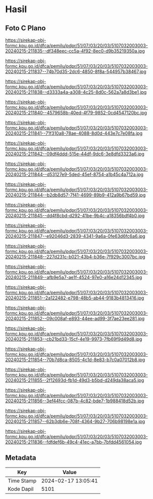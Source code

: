 # Hasil

## Foto C Plano

https://sirekap-obj-formc.kpu.go.id/dfca/pemilu/pdpr/51/07/03/20/03/5107032003003-20240215-211835--df348eec-cc5a-4f92-8ec0-d9b35219350a.jpg

https://sirekap-obj-formc.kpu.go.id/dfca/pemilu/pdpr/51/07/03/20/03/5107032003003-20240215-211837--74b70d35-2dc6-4850-8f8a-544957b38467.jpg

https://sirekap-obj-formc.kpu.go.id/dfca/pemilu/pdpr/51/07/03/20/03/5107032003003-20240215-211838--d3333a4a-a308-4c25-8d0c-562a7a8d3be1.jpg

https://sirekap-obj-formc.kpu.go.id/dfca/pemilu/pdpr/51/07/03/20/03/5107032003003-20240215-211840--4579658b-40ed-4f79-9852-0cd4547120bc.jpg

https://sirekap-obj-formc.kpu.go.id/dfca/pemilu/pdpr/51/07/03/20/03/5107032003003-20240215-211841--71f310a8-78ae-4088-8d0d-443e7c7e08fa.jpg

https://sirekap-obj-formc.kpu.go.id/dfca/pemilu/pdpr/51/07/03/20/03/5107032003003-20240215-211842--09df4ddd-515e-44df-9dc6-3e8dfd3323a6.jpg

https://sirekap-obj-formc.kpu.go.id/dfca/pemilu/pdpr/51/07/03/20/03/5107032003003-20240215-211844--d53127e9-5ded-45ef-8754-a1b45c4a712a.jpg

https://sirekap-obj-formc.kpu.go.id/dfca/pemilu/pdpr/51/07/03/20/03/5107032003003-20240215-211844--b2db8d57-7f41-4699-89b9-412a9b67bd59.jpg

https://sirekap-obj-formc.kpu.go.id/dfca/pemilu/pdpr/51/07/03/20/03/5107032003003-20240215-211845--dd4f8cbd-d292-41be-9b4c-a18356bdf4b0.jpg

https://sirekap-obj-formc.kpu.go.id/dfca/pemilu/pdpr/51/07/03/20/03/5107032003003-20240215-211847--e92046d3-2839-4341-9a6a-0fe63d6fc6a6.jpg

https://sirekap-obj-formc.kpu.go.id/dfca/pemilu/pdpr/51/07/03/20/03/5107032003003-20240215-211848--227d231c-b021-43b4-b36e-7f929c3007bc.jpg

https://sirekap-obj-formc.kpu.go.id/dfca/pemilu/pdpr/51/07/03/20/03/5107032003003-20240215-211849--afb9e5a7-ae1f-4524-97e0-a16e24d12345.jpg

https://sirekap-obj-formc.kpu.go.id/dfca/pemilu/pdpr/51/07/03/20/03/5107032003003-20240215-211851--2a122482-e798-48b5-ab44-9183b4813416.jpg

https://sirekap-obj-formc.kpu.go.id/dfca/pemilu/pdpr/51/07/03/20/03/5107032003003-20240215-211852--09c008af-e893-44ee-ad99-3f7ae23ee281.jpg

https://sirekap-obj-formc.kpu.go.id/dfca/pemilu/pdpr/51/07/03/20/03/5107032003003-20240215-211853--cb21bd33-15cf-4e19-9973-7fb69f9d49d8.jpg

https://sirekap-obj-formc.kpu.go.id/dfca/pemilu/pdpr/51/07/03/20/03/5107032003003-20240215-211854--70b7d8ca-8505-4c1d-8e83-b7c0a07012b8.jpg

https://sirekap-obj-formc.kpu.go.id/dfca/pemilu/pdpr/51/07/03/20/03/5107032003003-20240215-211855--2f12693d-fb1d-49d3-b5bd-d249da38aca5.jpg

https://sirekap-obj-formc.kpu.go.id/dfca/pemilu/pdpr/51/07/03/20/03/5107032003003-20240215-211856--3ef44fcc-087b-4c82-bde7-1b988418d52b.jpg

https://sirekap-obj-formc.kpu.go.id/dfca/pemilu/pdpr/51/07/03/20/03/5107032003003-20240215-211857--62b3db6e-708f-4364-9b27-706b98198e1a.jpg

https://sirekap-obj-formc.kpu.go.id/dfca/pemilu/pdpr/51/07/03/20/03/5107032003003-20240215-211836--fdfdef6b-49c4-41ec-a7bb-7bfdd4561054.jpg


## Metadata

| Key        | Value               |
| ---------- | ------------------- |
| Time Stamp | 2024-02-17 13:05:41 |
| Kode Dapil | 5101                |



